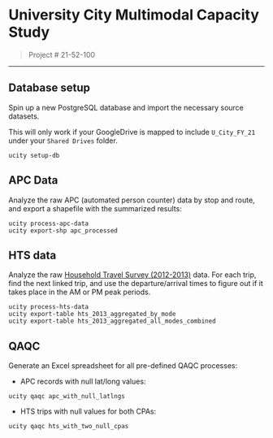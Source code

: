# University City Multimodal Capacity Study

> Project # 21-52-100
___

## Database setup
Spin up a new PostgreSQL database and import the necessary source datasets.

This will only work if your GoogleDrive is mapped to include `U_City_FY_21`
under your `Shared Drives` folder.

```
ucity setup-db
```

## APC Data

Analyze the raw APC (automated person counter) data by stop and route, and export a shapefile with the summarized results:

```
ucity process-apc-data
ucity export-shp apc_processed
```

## HTS data

Analyze the raw [Household Travel Survey (2012-2013)](https://www2.dvrpc.org/Reports/14033.pdf) data. For each trip, find the next linked trip, and use the departure/arrival times to figure out if it takes place in the AM or PM peak periods.

```
ucity process-hts-data
ucity export-table hts_2013_aggregated_by_mode
ucity export-table hts_2013_aggregated_all_modes_combined
```

## QAQC

Generate an Excel spreadsheet for all pre-defined QAQC processes:

-  APC records with null lat/long values:

```
ucity qaqc apc_with_null_latlngs
```

-  HTS trips with null values for both CPAs:

```
ucity qaqc hts_with_two_null_cpas
```
